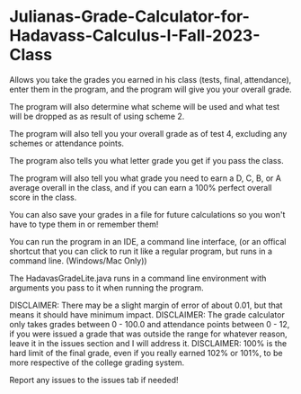 # Julianas-Grade-Calculator-for-Hadavass-Calculus-I-Fall-2023-Class

Allows you take the grades you earned in his class (tests, final, attendance), enter them in the program, and the program will give you your overall grade.

The program will also determine what scheme will be used and what test will be dropped as as result of using scheme 2.

The program will also tell you your overall grade as of test 4, excluding any schemes or attendance points.

The program also tells you what letter grade you get if you pass the class.

The program will also tell you what grade you need to earn a D, C, B, or A average overall in the class, and if you can earn a 100% perfect overall score in the class.

You can also save your grades in a file for future calculations so you won't have to type them in or remember them!

You can run the program in an IDE, a command line interface, (or an offical shortcut that you can click to run it like a regular program, but runs in a command line. (Windows/Mac Only))

The HadavasGradeLite.java runs in a command line environment with arguments you pass to it when running the program.

DISCLAIMER: There may be a slight margin of error of about 0.01, but that means it should have minimum impact. 
DISCLAIMER: The grade calculator only takes grades between 0 - 100.0 and attendance points between 0 - 12, if you were issued a grade that was outside the range for whatever reason, leave it in the issues section and I will address it. 
DISCLAIMER: 100% is the hard limit of the final grade, even if you really earned 102% or 101%, to be more respective of the college grading system.

Report any issues to the issues tab if needed!
